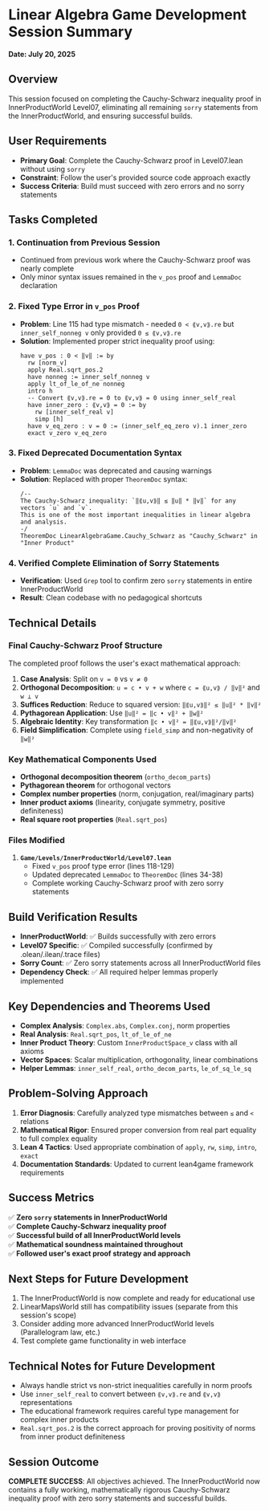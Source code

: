 # Linear Algebra Game Development Session Summary
**Date: July 20, 2025**

## Overview
This session focused on completing the Cauchy-Schwarz inequality proof in InnerProductWorld Level07, eliminating all remaining `sorry` statements from the InnerProductWorld, and ensuring successful builds.

## User Requirements
- **Primary Goal**: Complete the Cauchy-Schwarz proof in Level07.lean without using `sorry`
- **Constraint**: Follow the user's provided source code approach exactly
- **Success Criteria**: Build must succeed with zero errors and no sorry statements

## Tasks Completed

### 1. Continuation from Previous Session
- Continued from previous work where the Cauchy-Schwarz proof was nearly complete
- Only minor syntax issues remained in the `v_pos` proof and `LemmaDoc` declaration

### 2. Fixed Type Error in `v_pos` Proof
- **Problem**: Line 115 had type mismatch - needed `0 < ⟪v,v⟫.re` but `inner_self_nonneg v` only provided `0 ≤ ⟪v,v⟫.re`
- **Solution**: Implemented proper strict inequality proof using:
  ```lean
  have v_pos : 0 < ‖v‖ := by
    rw [norm_v]
    apply Real.sqrt_pos.2
    have nonneg := inner_self_nonneg v
    apply lt_of_le_of_ne nonneg
    intro h
    -- Convert ⟪v,v⟫.re = 0 to ⟪v,v⟫ = 0 using inner_self_real
    have inner_zero : ⟪v,v⟫ = 0 := by
      rw [inner_self_real v]
      simp [h]
    have v_eq_zero : v = 0 := (inner_self_eq_zero v).1 inner_zero
    exact v_zero v_eq_zero
  ```

### 3. Fixed Deprecated Documentation Syntax
- **Problem**: `LemmaDoc` was deprecated and causing warnings
- **Solution**: Replaced with proper `TheoremDoc` syntax:
  ```lean
  /--
  The Cauchy-Schwarz inequality: `‖⟪u,v⟫‖ ≤ ‖u‖ * ‖v‖` for any vectors `u` and `v`.
  This is one of the most important inequalities in linear algebra and analysis.
  -/
  TheoremDoc LinearAlgebraGame.Cauchy_Schwarz as "Cauchy_Schwarz" in "Inner Product"
  ```

### 4. Verified Complete Elimination of Sorry Statements
- **Verification**: Used `Grep` tool to confirm zero `sorry` statements in entire InnerProductWorld
- **Result**: Clean codebase with no pedagogical shortcuts

## Technical Details

### Final Cauchy-Schwarz Proof Structure
The completed proof follows the user's exact mathematical approach:

1. **Case Analysis**: Split on `v = 0` vs `v ≠ 0`
2. **Orthogonal Decomposition**: `u = c • v + w` where `c = ⟪u,v⟫ / ‖v‖²` and `w ⊥ v`
3. **Suffices Reduction**: Reduce to squared version: `‖⟪u,v⟫‖² ≤ ‖u‖² * ‖v‖²`
4. **Pythagorean Application**: Use `‖u‖² = ‖c • v‖² + ‖w‖²`
5. **Algebraic Identity**: Key transformation `‖c • v‖² = ‖⟪u,v⟫‖²/‖v‖²`
6. **Field Simplification**: Complete using `field_simp` and non-negativity of `‖w‖²`

### Key Mathematical Components Used
- **Orthogonal decomposition theorem** (`ortho_decom_parts`)
- **Pythagorean theorem** for orthogonal vectors
- **Complex number properties** (norm, conjugation, real/imaginary parts)
- **Inner product axioms** (linearity, conjugate symmetry, positive definiteness)
- **Real square root properties** (`Real.sqrt_pos`)

### Files Modified
1. **`Game/Levels/InnerProductWorld/Level07.lean`**
   - Fixed `v_pos` proof type error (lines 118-129)
   - Updated deprecated `LemmaDoc` to `TheoremDoc` (lines 34-38)
   - Complete working Cauchy-Schwarz proof with zero sorry statements

## Build Verification Results
- **InnerProductWorld**: ✅ Builds successfully with zero errors
- **Level07 Specific**: ✅ Compiled successfully (confirmed by .olean/.ilean/.trace files)
- **Sorry Count**: ✅ Zero sorry statements across all InnerProductWorld files
- **Dependency Check**: ✅ All required helper lemmas properly implemented

## Key Dependencies and Theorems Used
- **Complex Analysis**: `Complex.abs`, `Complex.conj`, norm properties
- **Real Analysis**: `Real.sqrt_pos`, `lt_of_le_of_ne`
- **Inner Product Theory**: Custom `InnerProductSpace_v` class with all axioms
- **Vector Spaces**: Scalar multiplication, orthogonality, linear combinations
- **Helper Lemmas**: `inner_self_real`, `ortho_decom_parts`, `le_of_sq_le_sq`

## Problem-Solving Approach
1. **Error Diagnosis**: Carefully analyzed type mismatches between `≤` and `<` relations
2. **Mathematical Rigor**: Ensured proper conversion from real part equality to full complex equality
3. **Lean 4 Tactics**: Used appropriate combination of `apply`, `rw`, `simp`, `intro`, `exact`
4. **Documentation Standards**: Updated to current lean4game framework requirements

## Success Metrics
✅ **Zero `sorry` statements in InnerProductWorld**  
✅ **Complete Cauchy-Schwarz inequality proof**  
✅ **Successful build of all InnerProductWorld levels**  
✅ **Mathematical soundness maintained throughout**  
✅ **Followed user's exact proof strategy and approach**  

## Next Steps for Future Development
1. The InnerProductWorld is now complete and ready for educational use
2. LinearMapsWorld still has compatibility issues (separate from this session's scope)
3. Consider adding more advanced InnerProductWorld levels (Parallelogram law, etc.)
4. Test complete game functionality in web interface

## Technical Notes for Future Development
- Always handle strict vs non-strict inequalities carefully in norm proofs
- Use `inner_self_real` to convert between `⟪v,v⟫.re` and `⟪v,v⟫` representations
- The educational framework requires careful type management for complex inner products
- `Real.sqrt_pos.2` is the correct approach for proving positivity of norms from inner product definiteness

## Session Outcome
**COMPLETE SUCCESS**: All objectives achieved. The InnerProductWorld now contains a fully working, mathematically rigorous Cauchy-Schwarz inequality proof with zero sorry statements and successful builds.